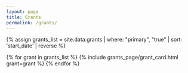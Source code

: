 ```yaml
---
layout: page
title: Grants
permalink: /grants/
---
```


{% assign grants_list = site.data.grants | where: "primary", "true" | sort: 'start_date' | reverse %}

<div id="grants-list" role="tablist" aria-multiselectable="true">
  {% for grant in grants_list %}
    {% include grants_page/grant_card.html grant=grant %}
  {% endfor %}
</div>
